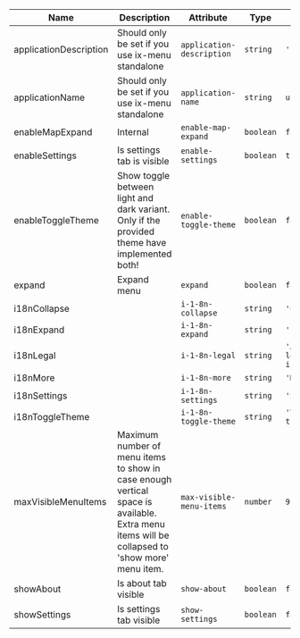 | Name       | Description                   | Attribute        | Type                                      | Default             |
|------------|-------------------------------|------------------|-------------------------------------------|---------------------|
|applicationDescription| Should only be set if you use ix-menu standalone | `application-description` | `string` | `''` |
|applicationName| Should only be set if you use ix-menu standalone | `application-name` | `string` | `undefined` |
|enableMapExpand| Internal | `enable-map-expand` | `boolean` | `false` |
|enableSettings| Is settings tab is visible | `enable-settings` | `boolean` | `true` |
|enableToggleTheme| Show toggle between light and dark variant. Only if the provided theme have implemented both! | `enable-toggle-theme` | `boolean` | `false` |
|expand| Expand menu | `expand` | `boolean` | `false` |
|i18nCollapse|  | `i-1-8n-collapse` | `string` | `'Collapse'` |
|i18nExpand|  | `i-1-8n-expand` | `string` | `' Expand'` |
|i18nLegal|  | `i-1-8n-legal` | `string` | `'About & legal information'` |
|i18nMore|  | `i-1-8n-more` | `string` | `'More…'` |
|i18nSettings|  | `i-1-8n-settings` | `string` | `'Settings'` |
|i18nToggleTheme|  | `i-1-8n-toggle-theme` | `string` | `'Toggle theme'` |
|maxVisibleMenuItems| Maximum number of menu items to show in case enough vertical space is available. Extra menu items will be collapsed to 'show more' menu item. | `max-visible-menu-items` | `number` | `9` |
|showAbout| Is about tab visible | `show-about` | `boolean` | `false` |
|showSettings| Is settings tab visible | `show-settings` | `boolean` | `false` |
